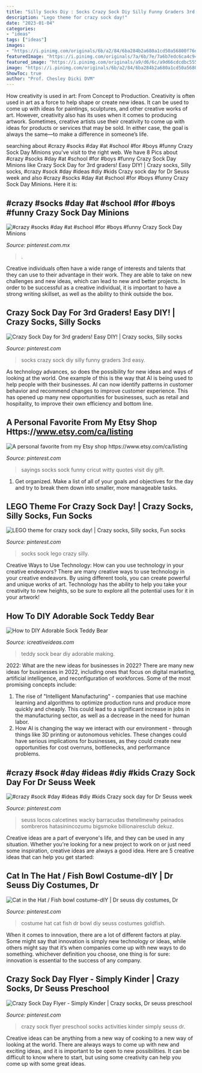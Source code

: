 ```yaml
---
title: "Silly Socks Diy : Socks Crazy Sock Diy Silly Funny Graders 3rd Easy"
description: "Lego theme for crazy sock day!"
date: "2023-01-04"
categories:
- "ideas"
tags: ["ideas"]
images:
- "https://i.pinimg.com/originals/6b/a2/84/6ba284b2a680a1cd50a56800f76df626.jpg"
featuredImage: "https://i.pinimg.com/originals/7a/6b/7e/7a6b7edc6ca4c948694d07e901fdbe07.jpg"
featured_image: "https://i.pinimg.com/originals/a9/d6/6c/a9d66cdcdbc5553641ed1445775ce88a.jpg"
image: "https://i.pinimg.com/originals/6b/a2/84/6ba284b2a680a1cd50a56800f76df626.jpg"
ShowToc: true
author: "Prof. Chesley Dicki DVM"
---
```



How creativity is used in art: From Concept to Production.
Creativity is often used in art as a force to help shape or create new ideas. It can be used to come up with ideas for paintings, sculptures, and other creative works of art. However, creativity also has its uses when it comes to producing artwork. Sometimes, creative artists use their creativity to come up with ideas for products or services that may be sold. In either case, the goal is always the same—to make a difference in someone’s life.

	

		
searching about #crazy #socks #day #at #school #for #boys #funny Crazy Sock Day Minions you've visit to the right web. We have 8 Pics about #crazy #socks #day #at #school #for #boys #funny Crazy Sock Day Minions like Crazy Sock Day for 3rd graders! Easy DIY! | Crazy socks, Silly socks, #crazy #sock #day #ideas #diy #kids Crazy sock day for Dr Seuss week and also #crazy #socks #day #at #school #for #boys #funny Crazy Sock Day Minions. Here it is:
		
    
## #crazy #socks #day #at #school #for #boys #funny Crazy Sock Day Minions

<img loading=lazy src="https://i.pinimg.com/736x/5d/a8/84/5da884a685648c5a55a34b06789ad60d.jpg" onerror="this.onerror=null;this.src='https://tse3.mm.bing.net/th?id=OIP.Qk-xOge5ccnWOS3lXP9KAgHaKQ&amp;pid=15.1';" alt="#crazy #socks #day #at #school #for #boys #funny Crazy Sock Day Minions">

_Source: pinterest.com.mx_

>. 

	

Creative individuals often have a wide range of interests and talents that they can use to their advantage in their work. They are able to take on new challenges and new ideas, which can lead to new and better projects. In order to be successful as a creative individual, it is important to have a strong writing skillset, as well as the ability to think outside the box.

    
## Crazy Sock Day For 3rd Graders! Easy DIY! | Crazy Socks, Silly Socks

<img loading=lazy src="https://i.pinimg.com/originals/6b/a2/84/6ba284b2a680a1cd50a56800f76df626.jpg" onerror="this.onerror=null;this.src='https://tse4.mm.bing.net/th?id=OIP.DJBlqH4FMEV602oYJHuwAgHaJ5&amp;pid=15.1';" alt="Crazy Sock Day for 3rd graders! Easy DIY! | Crazy socks, Silly socks">

_Source: pinterest.com_

>socks crazy sock diy silly funny graders 3rd easy. 

	

As technology advances, so does the possibility for new ideas and ways of looking at the world. One example of this is the way that AI is being used to help people with their businesses. AI can now identify patterns in customer behavior and recommend changes to improve customer experience. This has opened up many new opportunities for businesses, such as retail and hospitality, to improve their own efficiency and bottom line.

    
## A Personal Favorite From My Etsy Shop Https://www.etsy.com/ca/listing

<img loading=lazy src="https://i.pinimg.com/originals/a9/d6/6c/a9d66cdcdbc5553641ed1445775ce88a.jpg" onerror="this.onerror=null;this.src='https://tse2.mm.bing.net/th?id=OIP.dss1Yu4FrnE1MRaEhwaJrQHaJ4&amp;pid=15.1';" alt="A personal favorite from my Etsy shop https://www.etsy.com/ca/listing">

_Source: pinterest.com_

>sayings socks sock funny cricut witty quotes visit diy gift. 

	

1. Get organized. Make a list of all of your goals and objectives for the day and try to break them down into smaller, more manageable tasks.

    
## LEGO Theme For Crazy Sock Day! | Crazy Socks, Silly Socks, Fun Socks

<img loading=lazy src="https://i.pinimg.com/736x/77/00/b3/7700b3d328b8554ffdc067f8ec7abcf6.jpg" onerror="this.onerror=null;this.src='https://tse4.mm.bing.net/th?id=OIP.YkE1GU4mRkvECqFAbvS31AHaJ3&amp;pid=15.1';" alt="LEGO theme for crazy sock day! | Crazy socks, Silly socks, Fun socks">

_Source: pinterest.com_

>socks sock lego crazy silly. 

	

Creative Ways to Use Technology: How can you use technology in your creative endeavors?
There are many creative ways to use technology in your creative endeavors. By using different tools, you can create powerful and unique works of art. Technology has the ability to help you take your creativity to new heights, so be sure to explore all the potential uses for it in your artwork!

    
## How To DIY Adorable Sock Teddy Bear

<img loading=lazy src="https://www.icreativeideas.com/wp-content/uploads/2014/12/How-to-DIY-Adorable-Sock-Teddy-Bear-ttt3.jpg" onerror="this.onerror=null;this.src='https://tse3.mm.bing.net/th?id=OIP.NU1xmJyxInOFwOrAuaaO2gHaD3&amp;pid=15.1';" alt="How to DIY Adorable Sock Teddy Bear">

_Source: icreativeideas.com_

>teddy sock bear diy adorable making. 

	

2022: What are the new ideas for businesses in 2022?
There are many new ideas for businesses in 2022, including ones that focus on digital marketing, artificial intelligence, and reconfiguration of workforces. Some of the most promising concepts include: 
1. The rise of "Intelligent Manufacturing" - companies that use machine learning and algorithms to optimize production runs and produce more quickly and cheaply. This could lead to a significant increase in jobs in the manufacturing sector, as well as a decrease in the need for human labor. 
2. How AI is changing the way we interact with our environment - through things like 3D printing or autonomous vehicles. These changes could have serious implications for businesses, as they could create new opportunities for cost overruns, bottlenecks, and performance problems. 

    
## #crazy #sock #day #ideas #diy #kids Crazy Sock Day For Dr Seuss Week

<img loading=lazy src="https://i.pinimg.com/736x/ad/00/52/ad0052ee2dac3576bd67e0820a2a4f12.jpg" onerror="this.onerror=null;this.src='https://tse2.mm.bing.net/th?id=OIP.BJLMVUmtEorZ1Mxpm2NJygAAAA&amp;pid=15.1';" alt="#crazy #sock #day #ideas #diy #kids Crazy sock day for Dr Seuss week">

_Source: pinterest.com_

>seuss locos calcetines wacky barracudas thetellmewhy peinados sombreros hatasinincozumu bigsmoke billionairesclub dekuz. 

	

Creative ideas are a part of everyone's life, and they can be used in any situation. Whether you're looking for a new project to work on or just need some inspiration, creative ideas are always a good idea. Here are 5 creative ideas that can help you get started: 

    
## Cat In The Hat / Fish Bowl Costume-dIY | Dr Seuss Diy Costumes, Dr

<img loading=lazy src="https://i.pinimg.com/originals/7a/6b/7e/7a6b7edc6ca4c948694d07e901fdbe07.jpg" onerror="this.onerror=null;this.src='https://tse1.mm.bing.net/th?id=OIP.5DrdeVSDr01AacEMuOabKQHaJ4&amp;pid=15.1';" alt="Cat in the Hat / Fish bowl costume-dIY | Dr seuss diy costumes, Dr">

_Source: pinterest.com_

>costume hat cat fish dr bowl diy seuss costumes goldfish. 

	

When it comes to innovation, there are a lot of different factors at play. Some might say that innovation is simply new technology or ideas, while others might say that it’s when companies come up with new ways to do something. whichever definition you choose, one thing is for sure: innovation is essential to the success of any company.

    
## Crazy Sock Day Flyer - Simply Kinder | Crazy Socks, Dr Seuss Preschool

<img loading=lazy src="https://i.pinimg.com/originals/83/39/94/833994d1777580079ebb8167be4bb9b3.png" onerror="this.onerror=null;this.src='https://tse3.mm.bing.net/th?id=OIP.giz9zTMRkcVqG1XrSx1UhgHaJf&amp;pid=15.1';" alt="Crazy Sock Day Flyer - Simply Kinder | Crazy socks, Dr seuss preschool">

_Source: pinterest.com_

>crazy sock flyer preschool socks activities kinder simply seuss dr. 

	

Creative ideas can be anything from a new way of cooking to a new way of looking at the world. There are always ways to come up with new and exciting ideas, and it is important to be open to new possibilities. It can be difficult to know where to start, but using some creativity can help you come up with some great ideas.

